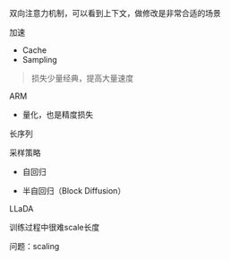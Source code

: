 双向注意力机制，可以看到上下文，做修改是非常合适的场景

加速

- Cache
- Sampling

> 损失少量经典，提高大量速度

ARM

- 量化，也是精度损失

长序列

采样策略

- 自回归

- 半自回归（Block Diffusion）

LLaDA



训练过程中很难scale长度



问题：scaling